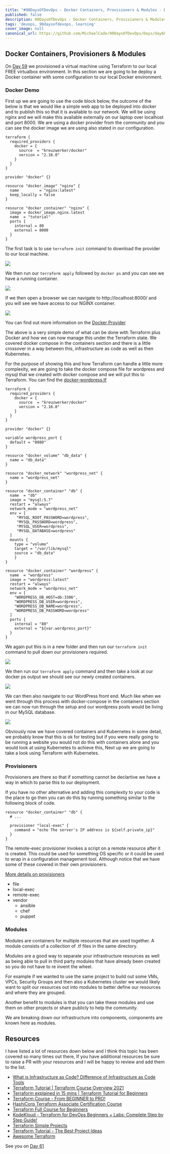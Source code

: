 ```yaml
---
title: "#90DaysOfDevOps - Docker Containers, Provisioners & Modules - Day 60"
published: false
description: 90DaysOfDevOps - Docker Containers, Provisioners & Modules 
tags: 'devops, 90daysofdevops, learning'
cover_image: null
canonical_url: https://github.com/MichaelCade/90DaysOfDevOps/Days/day60.md 
---
```

## Docker Containers, Provisioners & Modules 

On [Day 59](day59.md) we provisioned a virtual machine using Terraform to our local FREE virtualbox environment. In this section we are going to be deploy a Docker container with some configuration to our local Docker environment. 

### Docker Demo

First up we are going to use the code block below, the outcome of the below is that we would like a simple web app to be deployed into docker and to publish this so that it is available to our network. We will be using nginx and we will make this available externally on our laptop over localhost and port 8000. We are using a docker provider from the community and you can see the docker image we are using also stated in our configuration. 

```
terraform {
  required_providers {
    docker = {
      source  = "kreuzwerker/docker"
      version = "2.16.0"
    }
  }
}

provider "docker" {}

resource "docker_image" "nginx" {
  name         = "nginx:latest"
  keep_locally = false
}

resource "docker_container" "nginx" {
  image = docker_image.nginx.latest
  name  = "tutorial"
  ports {
    internal = 80
    external = 8000
  }
}
```

The first task is to use `terraform init` command to download the provider to our local machine. 

![](Images/Day60_IAC1.png)

We then run our `terraform apply` followed by `docker ps` and you can see we have a running container. 

![](Images/Day60_IAC2.png)

If we then open a browser we can navigate to http://localhost:8000/ and you will see we have access to our NGINX container. 

![](Images/Day60_IAC3.png)

You can find out more information on the [Docker Provider](https://registry.terraform.io/providers/kreuzwerker/docker/latest/docs/resources/container) 

The above is a very simple demo of what can be done with Terraform plus Docker and how we can now manage this under the Terraform state. We covered docker compose in the containers section and there is a little crossover in a way between this, infrastructure as code as well as then Kubernetes. 

For the purpose of showing this and how Terraform can handle a little more complexity, we are going to take the docker compose file for wordpress and mysql that we created with docker compose and we will put this to Terraform. You can find the [docker-wordpress.tf](/Days/IaC/Docker-Wordpress/docker-wordpress.tf)

```
terraform {
  required_providers {
    docker = {
      source  = "kreuzwerker/docker"
      version = "2.16.0"
    }
  }
}

provider "docker" {}

variable wordpress_port {
  default = "8080"
}

resource "docker_volume" "db_data" {
  name = "db_data"
}

resource "docker_network" "wordpress_net" {
  name = "wordpress_net"
}

resource "docker_container" "db" {
  name  = "db"
  image = "mysql:5.7"
  restart = "always"
  network_mode = "wordpress_net"
  env = [
     "MYSQL_ROOT_PASSWORD=wordpress",
     "MYSQL_PASSWORD=wordpress",
     "MYSQL_USER=wordpress",
     "MYSQL_DATABASE=wordpress"
  ]
  mounts {
    type = "volume"
    target = "/var/lib/mysql"
    source = "db_data"
    }
}

resource "docker_container" "wordpress" {
  name  = "wordpress"
  image = "wordpress:latest"
  restart = "always"
  network_mode = "wordpress_net"
  env = [
    "WORDPRESS_DB_HOST=db:3306",
    "WORDPRESS_DB_USER=wordpress",
    "WORDPRESS_DB_NAME=wordpress",
    "WORDPRESS_DB_PASSWORD=wordpress"
  ]
  ports {
    internal = "80"
    external = "${var.wordpress_port}"
  }
}
```

We again put this is in a new folder and then run our `terraform init` command to pull down our provisioners required. 

![](Images/Day60_IAC4.png)

We then run our `terraform apply` command and then take a look at our docker ps output we should see our newly created containers. 

![](Images/Day60_IAC5.png)

We can then also navigate to our WordPress front end. Much like when we went through this process with docker-compose in the containers section we can now run through the setup and our wordpress posts would be living in our MySQL database. 

![](Images/Day60_IAC6.png)

Obviously now we have covered containers and Kubernetes in some detail, we probably know that this is ok for testing but if you were really going to be running a website you would not do this with containers alone and you would look at using Kubernetes to achieve this, Next up we are going to take a look using Terraform with Kubernetes. 


### Provisioners 

Provisioners are there so that if something cannot be declartive we have a way in which to parse this to our deployment. 

If you have no other alternative and adding this complexity to your code is the place to go then you can do this by running something similar to the following block of code. 

```
resource "docker_container" "db" {
  # ...

  provisioner "local-exec" {
    command = "echo The server's IP address is ${self.private_ip}"
  }
}

```

The remote-exec provisioner invokes a script on a remote resource after it is created. This could be used for something OS specific or it could be used to wrap in a configuration management tool. Although notice that we have some of these covered in their own provisioners. 

[More details on provisioners](https://www.terraform.io/language/resources/provisioners/syntax)

- file
- local-exec 
- remote-exec 
- vendor 
    - ansible
    - chef
    - puppet 

### Modules 

Modules are containers for multiple resources that are used together. A module consists of a collection of .tf files in the same directory. 

Modules are a good way to separate your infrastructure resources as well as being able to pull in third party modules that have already been created so you do not have to re invent the wheel. 

For example if we wanted to use the same project to build out some VMs, VPCs, Security Groups and then also a Kubernetes cluster we would likely want to split our resources out into modules to better define our resources and where they are grouped. 

Another benefit to modules is that you can take these modules and use them on other projects or share publicly to help the community. 

We are breaking down our infrastructure into components, components are known here as modules.

## Resources 
I have listed a lot of resources down below and I think this topic has been covered so many times out there, If you have additional resources be sure to raise a PR with your resources and I will be happy to review and add them to the list. 

- [What is Infrastructure as Code? Difference of Infrastructure as Code Tools ](https://www.youtube.com/watch?v=POPP2WTJ8es)
- [Terraform Tutorial | Terraform Course Overview 2021](https://www.youtube.com/watch?v=m3cKkYXl-8o)
- [Terraform explained in 15 mins | Terraform Tutorial for Beginners ](https://www.youtube.com/watch?v=l5k1ai_GBDE)
- [Terraform Course - From BEGINNER to PRO!](https://www.youtube.com/watch?v=7xngnjfIlK4&list=WL&index=141&t=16s)
- [HashiCorp Terraform Associate Certification Course](https://www.youtube.com/watch?v=V4waklkBC38&list=WL&index=55&t=111s)
- [Terraform Full Course for Beginners](https://www.youtube.com/watch?v=EJ3N-hhiWv0&list=WL&index=39&t=27s)
- [KodeKloud -  Terraform for DevOps Beginners + Labs: Complete Step by Step Guide!](https://www.youtube.com/watch?v=YcJ9IeukJL8&list=WL&index=16&t=11s)
- [Terraform Simple Projects](https://terraform.joshuajebaraj.com/)
- [Terraform Tutorial - The Best Project Ideas](https://www.youtube.com/watch?v=oA-pPa0vfks)
- [Awesome Terraform](https://github.com/shuaibiyy/awesome-terraform)

See you on [Day 61](day61.md)